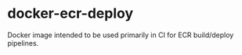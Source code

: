 # docker-ecr-deploy
Docker image intended to be used primarily in CI for ECR build/deploy pipelines.
